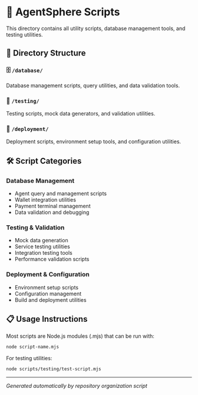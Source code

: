 # 🔧 AgentSphere Scripts

This directory contains all utility scripts, database management tools, and testing utilities.

## 📁 Directory Structure

### 🗄️ `/database/`
Database management scripts, query utilities, and data validation tools.

### 🧪 `/testing/`
Testing scripts, mock data generators, and validation utilities.

### 🚀 `/deployment/`
Deployment scripts, environment setup tools, and configuration utilities.

## 🛠️ Script Categories

### Database Management
- Agent query and management scripts
- Wallet integration utilities  
- Payment terminal management
- Data validation and debugging

### Testing & Validation
- Mock data generation
- Service testing utilities
- Integration testing tools
- Performance validation scripts

### Deployment & Configuration
- Environment setup scripts
- Configuration management
- Build and deployment utilities

## 📋 Usage Instructions

Most scripts are Node.js modules (.mjs) that can be run with:
```bash
node script-name.mjs
```

For testing utilities:
```bash
node scripts/testing/test-script.mjs
```

---

*Generated automatically by repository organization script*
